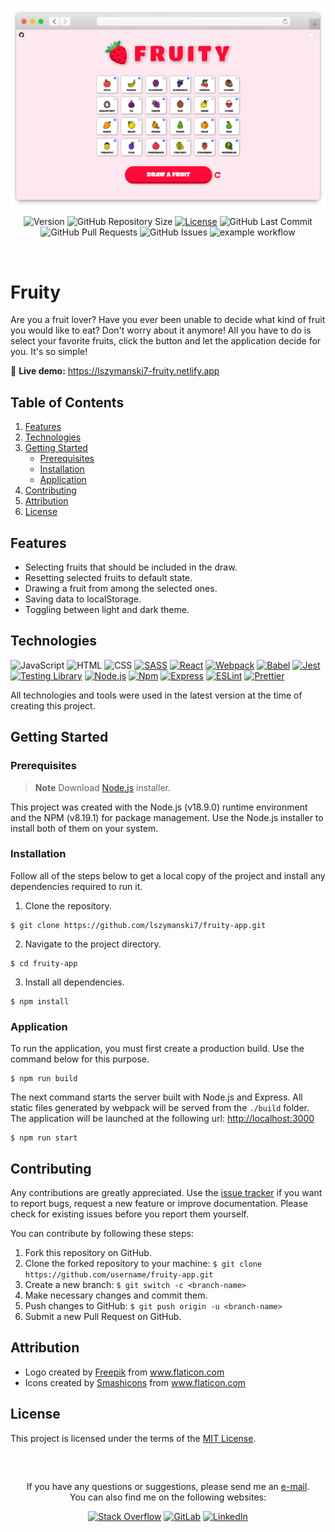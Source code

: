 <!-- APPLICATION PREVIEW -->
<div align="center">
  
  ![Fruity Header](./docs/application.png)
  
</div>

<!-- SHIELDS -->
<div align="center">
  
  ![Version](https://img.shields.io/badge/version-1.0.0-blue?label=Version&labelColor=2b3137)
  ![GitHub Repository Size](https://img.shields.io/github/repo-size/lszymanski7/fruity-app?label=Size&labelColor=2b3137)
  [![License](https://img.shields.io/badge/License-MIT-yellow.svg?label=License&labelColor=2b3137)](https://github.com/lszymanski7/fruity-app/blob/main/LICENSE.md)
  ![GitHub Last Commit](https://img.shields.io/github/last-commit/lszymanski7/fruity-app?label=Last%20Commit&labelColor=2b3137)
  ![GitHub Pull Requests](https://img.shields.io/github/issues-pr/lszymanski7/fruity-app?label=Pull%20Requests&labelColor=2b3137)
  ![GitHub Issues](https://img.shields.io/github/issues/lszymanski7/fruity-app?label=Issues&labelColor=2b3137)
  ![example workflow](https://github.com/github/docs/actions/workflows/main.yml/badge.svg)
  
</div>

<br/>

<!-- FRUITY -->
# Fruity
Are you a fruit lover? Have you ever been unable to decide what kind of fruit you would like to eat? Don't worry about it anymore! All you have to do is select your favorite fruits, click the button and let the application decide for you. It's so simple!

🚀 **Live demo:** <a href="https://lszymanski7-fruity.netlify.app">https://lszymanski7-fruity.netlify.app<a/>

<!-- TABLE OF CONTENTS -->
## Table of Contents
1. [Features](#features)
2. [Technologies](#technologies)
3. [Getting Started](#getting-started)
    - [Prerequisites](#prerequisites)
    - [Installation](#installation)
    - [Application](#application)
4. [Contributing](#contributing)
5. [Attribution](#attribution)
6. [License](#license)

<!-- FEATURES -->
## Features
- Selecting fruits that should be included in the draw.
- Resetting selected fruits to default state.
- Drawing a fruit from among the selected ones.
- Saving data to localStorage.
- Toggling between light and dark theme.

<!-- TECHNOLOGIES -->
## Technologies
![JavaScript](https://img.shields.io/badge/JavaScript-2e2e2e?style=flat&logo=javascript&logoColor=F7DF1E)
![HTML](https://img.shields.io/badge/HTML-2e2e2e?style=flat&logo=html5&logoColor=E34F26)
![CSS](https://img.shields.io/badge/CSS-2e2e2e?style=flat&logo=css3&logoColor=1572B6)
[![SASS](https://img.shields.io/badge/SASS-2e2e2e?style=flat&logo=SASS&logoColor=CC6699)](https://sass-lang.com)
[![React](https://img.shields.io/badge/React-2e2e2e?style=flat&logo=react&logoColor=61DAFB)](https://reactjs.org)
[![Webpack](https://img.shields.io/badge/Webpack-2e2e2e?style=flat&logo=webpack&logoColor=8DD6F9)](https://webpack.js.org)
[![Babel](https://img.shields.io/badge/Babel-2e2e2e?style=flat&logo=babel&logoColor=F9DC3E)](https://babeljs.io)
[![Jest](https://img.shields.io/badge/Jest-2e2e2e?style=flat&logo=jest&logoColor=C21325)](https://jestjs.io)
[![Testing Library](https://img.shields.io/badge/Testing%20Library-2e2e2e?style=flat&logo=testinglibrary&logoColor=E33332)](https://testing-library.com)
[![Node.js](https://img.shields.io/badge/Node.js-2e2e2e?style=flat&logo=node.js&logoColor=339933)](https://nodejs.org/en)
[![Npm](https://img.shields.io/badge/Npm-2e2e2e?style=flat&logo=npm&logoColor=CB3837)](https://npmjs.com)
[![Express](https://img.shields.io/badge/Express-2e2e2e?style=flat&logo=express&logoColor=FFFFFF)](https://expressjs.com)
[![ESLint](https://img.shields.io/badge/ESLint-2e2e2e?style=flat&logo=eslint&logoColor=4B32C3)](https://eslint.org)
[![Prettier](https://img.shields.io/badge/Prettier-2e2e2e?style=flat&logo=prettier&logoColor=F7B93E)](https://prettier.io)

All technologies and tools were used in the latest version at the time of creating this project.

<!-- Getting Started -->
## Getting Started

<!-- Prerequisites -->
### Prerequisites
> **Note** Download [Node.js](https://nodejs.org/en/download) installer.

This project was created with the Node.js (v18.9.0) runtime environment and the NPM (v8.19.1) for package management. Use the Node.js installer to install both of them on your system.

<!-- Installation -->
### Installation
Follow all of the steps below to get a local copy of the project and install any dependencies required to run it.

1. Clone the repository.

```
$ git clone https://github.com/lszymanski7/fruity-app.git
```

2. Navigate to the project directory.

```
$ cd fruity-app
```

3. Install all dependencies.

```
$ npm install
```

<!-- APPLICATION -->
### Application
To run the application, you must first create a production build. Use the command below for this purpose.

```
$ npm run build
```

The next command starts the server built with Node.js and Express. All static files generated by webpack will be served from the `./build` folder. The application will be launched at the following url: [http://localhost:3000](http://localhost:3000)

```
$ npm run start
```

<!-- CONTRIBUTING -->
## Contributing
Any contributions are greatly appreciated. Use the [issue tracker](https://github.com/lszymanski7/fruity-app/issues) if you want to report bugs, request a new feature or improve documentation. Please check for existing issues before you report them yourself.

You can contribute by following these steps:
1. Fork this repository on GitHub.
2. Clone the forked repository to your machine: `$ git clone https://github.com/username/fruity-app.git`
3. Create a new branch: `$ git switch -c <branch-name>`
4. Make necessary changes and commit them.
5. Push changes to GitHub: `$ git push origin -u <branch-name>`
6. Submit a new Pull Request on GitHub.

<!-- ATTRIBUTION -->
## Attribution
- Logo created by <a href="https://flaticon.com/authors/freepik">Freepik</a> from <a href="https://flaticon.com">www.flaticon.com</a>
- Icons created by <a href="https://flaticon.com/authors/smashicons">Smashicons</a> from <a href="https://flaticon.com">www.flaticon.com</a>

<!-- LICENSE -->
## License
This project is licensed under the terms of the [MIT License](https://github.com/lszymanski7/fruity-app/blob/main/LICENSE.md).

<br/>

<!-- LINKS -->
##
<div align="center">
  <p>If you have any questions or suggestions, please send me an <a href="mailto:lszymanski.info@gmail.com?subject=GitHub - Your subject here...">e-mail</a>. <br/> You can also find me on the following websites:</p>
  
  [![Stack Overflow](https://img.shields.io/badge/Stack%20Overflow-F58025?style=flat&logo=stackoverflow&logoColor=white)](https://stackoverflow.com/users/18706083)
  [![GitLab](https://img.shields.io/badge/GitLab-555555?style=flat&logo=gitlab)](https://gitlab.com/lszymanski7)
  [![LinkedIn](https://img.shields.io/badge/LinkedIn-0A66C2?style=flat&logo=linkedin)](https://linkedin.com/in/lszymanski7)
</div>
